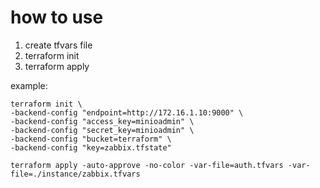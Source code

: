 # how to use

1. create tfvars file
2. terraform init
3. terraform apply

example:
```
terraform init \
-backend-config "endpoint=http://172.16.1.10:9000" \
-backend-config "access_key=minioadmin" \
-backend-config "secret_key=minioadmin" \
-backend-config "bucket=terraform" \
-backend-config "key=zabbix.tfstate"

terraform apply -auto-approve -no-color -var-file=auth.tfvars -var-file=./instance/zabbix.tfvars
```